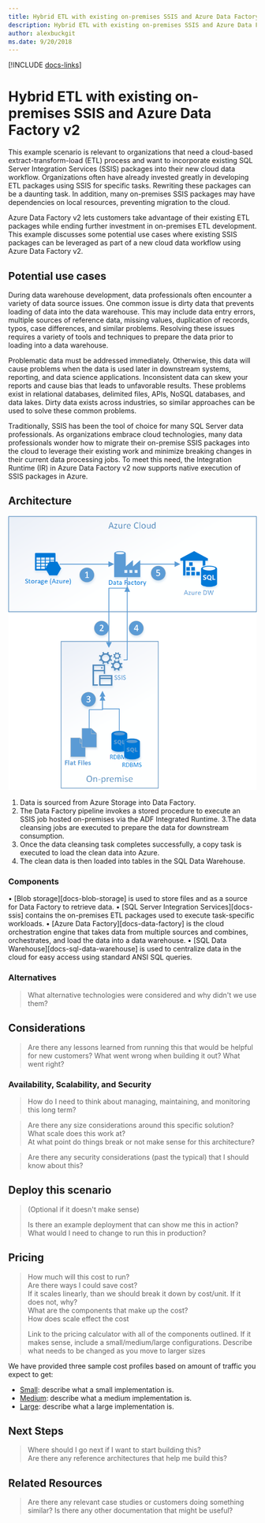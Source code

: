 ```yaml
---
title: Hybrid ETL with existing on-premises SSIS and Azure Data Factory v2
description: Hybrid ETL with existing on-premises SSIS and Azure Data Factory v2
author: alexbuckgit
ms.date: 9/20/2018
---
```


[!INCLUDE [docs-links](../../_includes/links-docs.md)]

# Hybrid ETL with existing on-premises SSIS and Azure Data Factory v2

This example scenario is relevant to organizations that need a cloud-based extract-transform-load (ETL) process and want to incorporate existing SQL Server Integration Services (SSIS) packages into their new cloud data workflow. Organizations often have already invested greatly in developing ETL packages using SSIS for specific tasks. Rewriting these packages can be a daunting task.  In addition, many on-premises SSIS packages may have dependencies on local resources, preventing migration to the cloud. 

Azure Data Factory v2 lets customers take advantage of their existing ETL packages while ending further investment in on-premises ETL development. This example discusses some potential use cases where existing SSIS packages can be leveraged as part of a new cloud data workflow using Azure Data Factory v2.

## Potential use cases

During data warehouse development, data professionals often encounter a variety of data source issues. One common issue is dirty data that prevents loading of data into the data warehouse. This may include data entry errors, multiple sources of reference data, missing values, duplication of records, typos, case differences, and similar problems. Resolving these issues requires a variety of tools and techniques to prepare the data prior to loading into a data warehouse.

Problematic data must be addressed immediately. Otherwise, this data will cause problems when the data is used later in downstream systems, reporting, and data science applications. Inconsistent data can skew your reports and cause bias that leads to unfavorable results. These problems exist in relational databases, delimited files, APIs, NoSQL databases, and data lakes. Dirty data exists across industries, so similar approaches can be used to solve these common problems.

Traditionally, SSIS has been the tool of choice for many SQL Server data professionals. As organizations embrace cloud technologies, many data professionals wonder how to migrate their on-premise SSIS packages into the cloud to leverage their existing work and minimize breaking changes in their current data processing jobs. To meet this need, the Integration Runtime (IR) in Azure Data Factory v2 now supports native execution of SSIS packages in Azure. 

## Architecture

![Architecture overview of a hybrid ETL process using Data Factory][architecture-diagram]

1. Data is sourced from Azure Storage into Data Factory.
2. The Data Factory pipeline invokes a stored procedure to execute an SSIS job hosted on-premises via the ADF Integrated Runtime.
3.The data cleansing jobs are executed to prepare the data for downstream consumption.
4. Once the data cleansing task completes successfully, a copy task is executed to load the clean data into Azure.
5. The clean data is then loaded into tables in the SQL Data Warehouse.

### Components

• [Blob storage][docs-blob-storage] is used to store files and as a source for Data Factory to retrieve data.
• [SQL Server Integration Services][docs-ssis] contains the on-premises ETL packages used to execute task-specific workloads.
• [Azure Data Factory][docs-data-factory] is the cloud orchestration engine that takes data from multiple sources and combines, orchestrates, and load the data into a data warehouse.
• [SQL Data Warehouse][docs-sql-data-warehouse] is used to centralize data in the cloud for easy access using standard ANSI SQL queries.

### Alternatives

> What alternative technologies were considered and why didn't we use them?

## Considerations

> Are there any lessons learned from running this that would be helpful for new customers?  What went wrong when building it out?  What went right?

### Availability, Scalability, and Security

> How do I need to think about managing, maintaining, and monitoring this long term?

> Are there any size considerations around this specific solution?  
> What scale does this work at?  
> At what point do things break or not make sense for this architecture?

> Are there any security considerations (past the typical) that I should know about this?

## Deploy this scenario

> (Optional if it doesn't make sense)
>
> Is there an example deployment that can show me this in action?  What would I need to change to run this in production?

## Pricing

> How much will this cost to run?  
> Are there ways I could save cost?  
> If it scales linearly, than we should break it down by cost/unit.  If it does not, why?  
> What are the components that make up the cost?  
> How does scale effect the cost  
> 
> Link to the pricing calculator with all of the components outlined.  If it makes sense, include a small/medium/large configurations.  Describe what needs to be changed as you move to larger sizes

We have provided three sample cost profiles based on amount of traffic you expect to get:

* [Small][small-pricing]: describe what a small implementation is.
* [Medium][medium-pricing]: describe what a medium implementation is.
* [Large][large-pricing]: describe what a large implementation is.

## Next Steps

> Where should I go next if I want to start building this?  
> Are there any reference architectures that help me build this?

## Related Resources

> Are there any relevant case studies or customers doing something similar?
> Is there any other documentation that might be useful?  

<!-- links -->
[architecture-diagram]: ./media/architecture-diagram-hybrid-etl-with-adf.png
[small-pricing]: https://azure.com/e/
[medium-pricing]: https://azure.com/e/
[large-pricing]: https://azure.com/e/
[availability]: /azure/architecture/checklist/availability
[resource-groups]: /azure/azure-resource-manager/resource-group-overview
[resiliency]: /azure/architecture/resiliency/
[security]: /azure/security/
[scalability]: /azure/architecture/checklist/scalability


